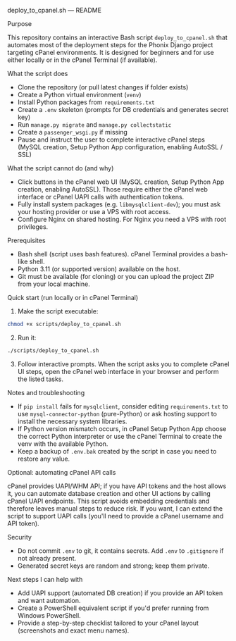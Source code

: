deploy_to_cpanel.sh — README

Purpose

This repository contains an interactive Bash script `deploy_to_cpanel.sh` that automates most of the deployment steps for the Phonix Django project targeting cPanel environments. It is designed for beginners and for use either locally or in the cPanel Terminal (if available).

What the script does

- Clone the repository (or pull latest changes if folder exists)
- Create a Python virtual environment (`venv`)
- Install Python packages from `requirements.txt`
- Create a `.env` skeleton (prompts for DB credentials and generates secret key)
- Run `manage.py migrate` and `manage.py collectstatic`
- Create a `passenger_wsgi.py` if missing
- Pause and instruct the user to complete interactive cPanel steps (MySQL creation, Setup Python App configuration, enabling AutoSSL / SSL)

What the script cannot do (and why)

- Click buttons in the cPanel web UI (MySQL creation, Setup Python App creation, enabling AutoSSL). Those require either the cPanel web interface or cPanel UAPI calls with authentication tokens.
- Fully install system packages (e.g. `libmysqlclient-dev`); you must ask your hosting provider or use a VPS with root access.
- Configure Nginx on shared hosting. For Nginx you need a VPS with root privileges.

Prerequisites

- Bash shell (script uses bash features). cPanel Terminal provides a bash-like shell.
- Python 3.11 (or supported version) available on the host.
- Git must be available (for cloning) or you can upload the project ZIP from your local machine.

Quick start (run locally or in cPanel Terminal)

1. Make the script executable:

```bash
chmod +x scripts/deploy_to_cpanel.sh
```

2. Run it:

```bash
./scripts/deploy_to_cpanel.sh
```

3. Follow interactive prompts. When the script asks you to complete cPanel UI steps, open the cPanel web interface in your browser and perform the listed tasks.

Notes and troubleshooting

- If `pip install` fails for `mysqlclient`, consider editing `requirements.txt` to use `mysql-connector-python` (pure-Python) or ask hosting support to install the necessary system libraries.
- If Python version mismatch occurs, in cPanel Setup Python App choose the correct Python interpreter or use the cPanel Terminal to create the venv with the available Python.
- Keep a backup of `.env.bak` created by the script in case you need to restore any value.

Optional: automating cPanel API calls

cPanel provides UAPI/WHM API; if you have API tokens and the host allows it, you can automate database creation and other UI actions by calling cPanel UAPI endpoints. This script avoids embedding credentials and therefore leaves manual steps to reduce risk. If you want, I can extend the script to support UAPI calls (you'll need to provide a cPanel username and API token).

Security

- Do not commit `.env` to git, it contains secrets. Add `.env` to `.gitignore` if not already present.
- Generated secret keys are random and strong; keep them private.

Next steps I can help with

- Add UAPI support (automated DB creation) if you provide an API token and want automation.
- Create a PowerShell equivalent script if you'd prefer running from Windows PowerShell.
- Provide a step-by-step checklist tailored to your cPanel layout (screenshots and exact menu names).
